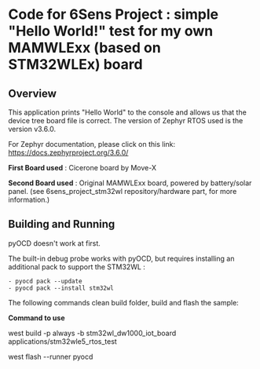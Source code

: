 # Code for 6Sens Project : simple "Hello World!" test for my own MAMWLExx (based on STM32WLEx) board

## Overview
This application prints "Hello World" to the console and allows us that the device tree board file is correct. The version of Zephyr RTOS used is the version v3.6.0.

For Zephyr documentation, please click on this link: https://docs.zephyrproject.org/3.6.0/

**First Board used** :  Cicerone board by Move-X 

**Second Board used** : Original MAMWLExx board, powered by battery/solar panel. (see 6sens_project_stm32wl repository/hardware part, for more information.)

## Building and Running
pyOCD doesn't work at first.

The built-in debug probe works with pyOCD, but requires installing an additional pack to support the STM32WL :

    - pyocd pack --update
    - pyocd pack --install stm32wl

The following commands clean build folder, build and flash the sample:

**Command to use**

west build -p always -b stm32wl_dw1000_iot_board applications/stm32wle5_rtos_test

west flash --runner pyocd